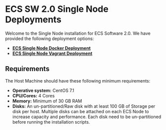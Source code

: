 # ECS SW 2.0 Single Node Deployments

Welcome to the Single Node installation for ECS Software 2.0. We have provided the following deployment options: 


- **[ECS Single Node Docker Deployment](https://github.com/emccode/solidsnakev2/blob/master/Documentation/ECS-SingleNode-Instructions.md "ECS Single Node Deployment Information")**
- **[ECS Single Node Vagrant Deployment](https://github.com/EMCECS/ECS-CommunityEdition/blob/master/Documentation/ECS-SingleNode-Vagrant-Instructions.md "ECS Single Node Vagrant Deployment Information")**


## Requirements

The Host Machine should have these following minimum requirements: 

- **Operative system:** CentOS 7.1
- **CPU/Cores:** 4 Cores
- **Memory:** Minimum of 30 GB RAM
- **Disks:** An un-partitioned/Raw disk with at least 100 GB of Storage per disk per host. Multiple disks can be attached on each ECS Node to increase capacity and performance. Each disk need to be un-partitioned before running the installation scripts.
